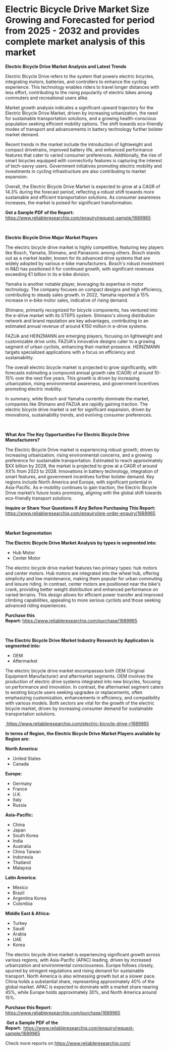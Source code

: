 <p><h1>Electric Bicycle Drive Market Size Growing and Forecasted for period from 2025 - 2032 and provides complete market analysis of this market</h1></p><p><strong>Electric Bicycle Drive Market Analysis and Latest Trends</strong></p>
<p><p>Electric Bicycle Drive refers to the system that powers electric bicycles, integrating motors, batteries, and controllers to enhance the cycling experience. This technology enables riders to travel longer distances with less effort, contributing to the rising popularity of electric bikes among commuters and recreational users alike. </p><p>Market growth analysis indicates a significant upward trajectory for the Electric Bicycle Drive Market, driven by increasing urbanization, the need for sustainable transportation solutions, and a growing health-conscious population seeking efficient mobility options. The shift towards eco-friendly modes of transport and advancements in battery technology further bolster market demand.</p><p>Recent trends in the market include the introduction of lightweight and compact drivetrains, improved battery life, and enhanced performance features that cater to varied consumer preferences. Additionally, the rise of smart bicycles equipped with connectivity features is capturing the interest of tech-savvy users. Government initiatives promoting electric mobility and investments in cycling infrastructure are also contributing to market expansion. </p><p>Overall, the Electric Bicycle Drive Market is expected to grow at a CAGR of 14.3% during the forecast period, reflecting a robust shift towards more sustainable and efficient transportation solutions. As consumer awareness increases, the market is poised for significant transformation.</p></p>
<p><strong>Get a Sample PDF of the Report:&nbsp;</strong> <a href="https://www.reliableresearchiq.com/enquiry/request-sample/1689965?utm_campaign=3381&utm_medium=2&utm_source=Github&utm_content=ia&utm_term=26032025&utm_id=electric-bicycle-drive">https://www.reliableresearchiq.com/enquiry/request-sample/1689965</a></p>
<p>&nbsp;</p>
<p><strong>Electric Bicycle Drive Major Market Players</strong></p>
<p><p>The electric bicycle drive market is highly competitive, featuring key players like Bosch, Yamaha, Shimano, and Panasonic among others. Bosch stands out as a market leader, known for its advanced drive systems that are widely adopted by various e-bike manufacturers. Bosch's robust investment in R&D has positioned it for continued growth, with significant revenues exceeding €1 billion in its e-bike division.</p><p>Yamaha is another notable player, leveraging its expertise in motor technology. The company focuses on compact designs and high efficiency, contributing to steady sales growth. In 2022, Yamaha reported a 15% increase in e-bike motor sales, indicative of rising demand.</p><p>Shimano, primarily recognized for bicycle components, has ventured into the e-drive market with its STEPS system. Shimano's strong distribution network and brand reputation are key advantages, contributing to an estimated annual revenue of around €150 million in e-drive systems.</p><p>FAZUA and HEINZMANN are emerging players, focusing on lightweight and customizable drive units. FAZUA's innovative designs cater to a growing segment of urban cyclists, enhancing their market presence. HEINZMANN targets specialized applications with a focus on efficiency and sustainability.</p><p>The overall electric bicycle market is projected to grow significantly, with forecasts estimating a compound annual growth rate (CAGR) of around 10-15% over the next five years. This growth is driven by increasing urbanization, rising environmental awareness, and government incentives promoting electric mobility.</p><p>In summary, while Bosch and Yamaha currently dominate the market, companies like Shimano and FAZUA are rapidly gaining traction. The electric bicycle drive market is set for significant expansion, driven by innovations, sustainability trends, and evolving consumer preferences.</p></p>
<p>&nbsp;</p>
<p><strong>What Are The Key Opportunities For Electric Bicycle Drive Manufacturers?</strong></p>
<p><p>The Electric Bicycle Drive market is experiencing robust growth, driven by increasing urbanization, rising environmental concerns, and a growing preference for sustainable transportation. Estimated to reach approximately $XX billion by 2028, the market is projected to grow at a CAGR of around XX% from 2023 to 2028. Innovations in battery technology, integration of smart features, and government incentives further bolster demand. Key regions include North America and Europe, with significant potential in Asia-Pacific. As e-mobility continues to gain traction, the Electric Bicycle Drive market’s future looks promising, aligning with the global shift towards eco-friendly transport solutions.</p></p>
<p><strong>Inquire or Share Your Questions If Any Before Purchasing This Report:</strong> <a href="https://www.reliableresearchiq.com/enquiry/pre-order-enquiry/1689965?utm_campaign=3381&utm_medium=2&utm_source=Github&utm_content=ia&utm_term=26032025&utm_id=electric-bicycle-drive">https://www.reliableresearchiq.com/enquiry/pre-order-enquiry/1689965</a></p>
<p>&nbsp;</p>
<p><strong>Market Segmentation</strong></p>
<p><strong>The Electric Bicycle Drive Market Analysis by types is segmented into:</strong></p>
<p><ul><li>Hub Motor</li><li>Center Motor</li></ul></p>
<p><p>The electric bicycle drive market features two primary types: hub motors and center motors. Hub motors are integrated into the wheel hub, offering simplicity and low maintenance, making them popular for urban commuting and leisure riding. In contrast, center motors are positioned near the bike's crank, providing better weight distribution and enhanced performance on varied terrains. This design allows for efficient power transfer and improved climbing capabilities, appealing to more serious cyclists and those seeking advanced riding experiences.</p></p>
<p><strong>Purchase this Report:&nbsp;</strong><a href="https://www.reliableresearchiq.com/purchase/1689965?utm_campaign=3381&utm_medium=2&utm_source=Github&utm_content=ia&utm_term=26032025&utm_id=electric-bicycle-drive">https://www.reliableresearchiq.com/purchase/1689965</a></p>
<p>&nbsp;</p>
<p><strong>The Electric Bicycle Drive Market Industry Research by Application is segmented into:</strong></p>
<p><ul><li>OEM</li><li>Aftermarket</li></ul></p>
<p><p>The electric bicycle drive market encompasses both OEM (Original Equipment Manufacturer) and aftermarket segments. OEM involves the production of electric drive systems integrated into new bicycles, focusing on performance and innovation. In contrast, the aftermarket segment caters to existing bicycle users seeking upgrades or replacements, often emphasizing customization, enhancements in efficiency, and compatibility with various models. Both sectors are vital for the growth of the electric bicycle market, driven by increasing consumer demand for sustainable transportation solutions.</p></p>
<p><a href="https://www.reliableresearchiq.com/electric-bicycle-drive-r1689965?utm_campaign=3381&utm_medium=2&utm_source=Github&utm_content=ia&utm_term=26032025&utm_id=electric-bicycle-drive">&nbsp;https://www.reliableresearchiq.com/electric-bicycle-drive-r1689965</a></p>
<p><strong>In terms of Region, the Electric Bicycle Drive Market Players available by Region are:</strong></p>
<p>
    <p> <strong> North America: </strong>
        <ul>
            <li>United States</li>
            <li>Canada</li>
        </ul>
        </p> 
    <p> <strong> Europe: </strong>
        <ul>
            <li>Germany</li>
            <li>France</li>
            <li>U.K.</li>
            <li>Italy</li>
            <li>Russia</li>
        </ul>
        </p> 
    <p> <strong> Asia-Pacific: </strong>
        <ul>
            <li>China</li>
            <li>Japan</li>
            <li>South Korea</li>
            <li>India</li>
            <li>Australia</li>
            <li>China Taiwan</li>
            <li>Indonesia</li>
            <li>Thailand</li>
            <li>Malaysia</li>
        </ul>
        </p> 
    <p> <strong> Latin America: </strong>
        <ul>
            <li>Mexico</li>
            <li>Brazil</li>
            <li>Argentina Korea</li>
            <li>Colombia</li>
        </ul>
        </p> 
    <p> <strong> Middle East & Africa: </strong>
        <ul>
            <li>Turkey</li>
            <li>Saudi</li>
            <li>Arabia</li>
            <li>UAE</li>
            <li>Korea</li>
        </ul>
    </p>
    </p>
<p><p>The electric bicycle drive market is experiencing significant growth across various regions, with Asia-Pacific (APAC) leading, driven by increased urbanization and environmental consciousness. Europe follows closely, spurred by stringent regulations and rising demand for sustainable transport. North America is also witnessing growth but at a slower pace. China holds a substantial share, representing approximately 40% of the global market. APAC is expected to dominate with a market share nearing 45%, while Europe holds approximately 30%, and North America around 15%.</p></p>
<p><strong>Purchase this Report: </strong><a href="https://www.reliableresearchiq.com/purchase/1689965?utm_campaign=3381&utm_medium=2&utm_source=Github&utm_content=ia&utm_term=26032025&utm_id=electric-bicycle-drive">https://www.reliableresearchiq.com/purchase/1689965</a></p>
<p>&nbsp;<strong>Get a Sample PDF of the Report:&nbsp;&nbsp;</strong><a href="https://www.reliableresearchiq.com/enquiry/request-sample/1689965?utm_campaign=3381&utm_medium=2&utm_source=Github&utm_content=ia&utm_term=26032025&utm_id=electric-bicycle-drive">https://www.reliableresearchiq.com/enquiry/request-sample/1689965</a></p>
<p><strong></strong></p>
<p>Check more reports on <a href="https://www.reliableresearchiq.com/?utm_campaign=3381&utm_medium=2&utm_source=Github&utm_content=ia&utm_term=26032025&utm_id=electric-bicycle-drive">https://www.reliableresearchiq.com/</a></p>